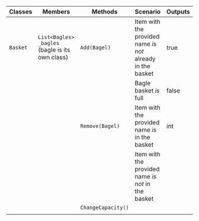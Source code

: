 | Classes	| Members                                                            | Methods							| Scenario														| Outputs	|
|-----------|--------------------------------------------------------------------|----------------------------------|---------------------------------------------------------------|-----------|
| `Basket`	| `List<Bagles> _bagles` (bagle is its own class)					 | `Add(Bagel)`						| Item with the provided name *is not* already in the basket	| true		|
|			|                                                                    |									| Bagle basket *is* full										| false		|
|			|                                                                    | `Remove(Bagel)`                  | Item with the provided name *is* in the basket				| int		|
|			|                                                                    |									| Item with the provided name *is not* in the basket			|			|
|			|                                                                    | `ChangeCapacity()`               |																|			|
|			|                                                                    |									|																|			|
